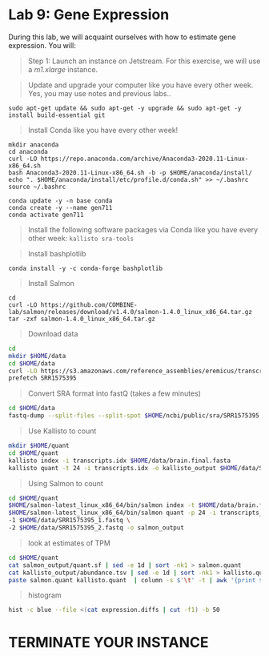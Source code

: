 
Lab 9: Gene Expression
======================

During this lab, we will acquaint ourselves with how to estimate gene expression. You will:



> Step 1: Launch an instance on Jetstream. For this exercise, we will use a _m1.xlarge_ instance.



> Update and upgrade your computer like you have every other week. Yes, you may use notes and previous labs..


```
sudo apt-get update && sudo apt-get -y upgrade && sudo apt-get -y install build-essential git
```

> Install Conda like you have every other week!

```
mkdir anaconda
cd anaconda
curl -LO https://repo.anaconda.com/archive/Anaconda3-2020.11-Linux-x86_64.sh
bash Anaconda3-2020.11-Linux-x86_64.sh -b -p $HOME/anaconda/install/
echo ". $HOME/anaconda/install/etc/profile.d/conda.sh" >> ~/.bashrc
source ~/.bashrc

conda update -y -n base conda
conda create -y --name gen711
conda activate gen711
```

> Install the following software packages via Conda like you have every other week: `kallisto sra-tools`

> Install bashplotlib

```
conda install -y -c conda-forge bashplotlib
```

> Install Salmon


```
cd 
curl -LO https://github.com/COMBINE-lab/salmon/releases/download/v1.4.0/salmon-1.4.0_linux_x86_64.tar.gz
tar -zxf salmon-1.4.0_linux_x86_64.tar.gz
```

>Download data

```bash
cd
mkdir $HOME/data
cd $HOME/data
curl -LO https://s3.amazonaws.com/reference_assemblies/eremicus/transcriptome/brain.final.fasta
prefetch SRR1575395
```

> Convert SRA format into fastQ (takes a few minutes)

```bash
cd $HOME/data
fastq-dump --split-files --split-spot $HOME/ncbi/public/sra/SRR1575395.sra
```


> Use Kallisto to count

```bash
mkdir $HOME/quant
cd $HOME/quant
kallisto index -i transcripts.idx $HOME/data/brain.final.fasta
kallisto quant -t 24 -i transcripts.idx -o kallisto_output $HOME/data/SRR1575395_1.fastq $HOME/data/SRR1575395_2.fastq
```


> Using Salmon to count


```bash
cd $HOME/quant
$HOME/salmon-latest_linux_x86_64/bin/salmon index -t $HOME/data/brain.final.fasta -i transcripts_index
$HOME/salmon-latest_linux_x86_64/bin/salmon quant -p 24 -i transcripts_index --seqBias --gcBias -l a \
-1 $HOME/data/SRR1575395_1.fastq \
-2 $HOME/data/SRR1575395_2.fastq -o salmon_output
```

> look at estimates of TPM

```bash
cd $HOME/quant
cat salmon_output/quant.sf | sed -e 1d | sort -nk1 > salmon.quant
cat kallisto_output/abundance.tsv | sed -e 1d | sort -nk1 > kallisto.quant
paste salmon.quant kallisto.quant  | column -s $'\t' -t | awk '{print $1 "\t" ($4-$10)/((($4+$10)/2)+.001)}'  > expression.diffs
```

> histogram

```bash
hist -c blue --file <(cat expression.diffs | cut -f1) -b 50
```


TERMINATE YOUR INSTANCE
=======================
